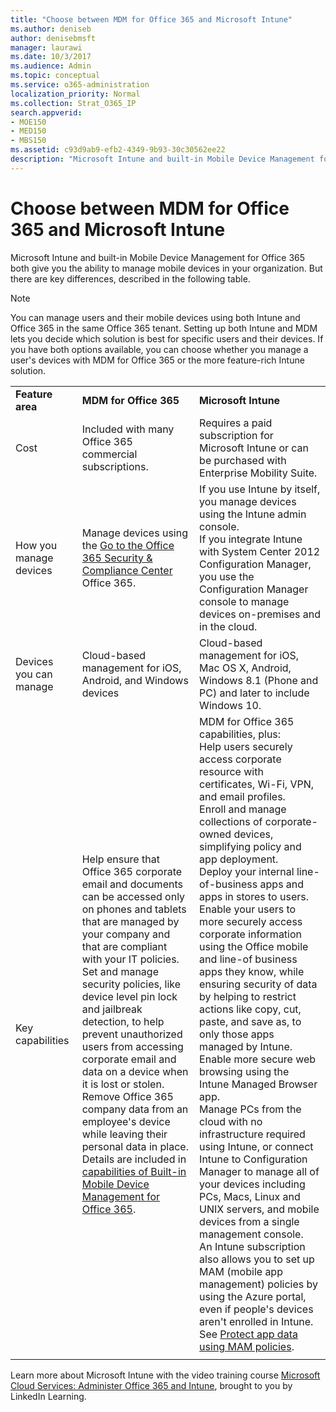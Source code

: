 ```yaml
---
title: "Choose between MDM for Office 365 and Microsoft Intune"
ms.author: deniseb
author: denisebmsft
manager: laurawi
ms.date: 10/3/2017
ms.audience: Admin
ms.topic: conceptual
ms.service: o365-administration
localization_priority: Normal
ms.collection: Strat_O365_IP
search.appverid:
- MOE150
- MED150
- MBS150
ms.assetid: c93d9ab9-efb2-4349-9b93-30c30562ee22
description: "Microsoft Intune and built-in Mobile Device Management for Office 365 both give you the ability to manage mobile devices in your organization. But there are key differences, described in this topic."
---
```


# Choose between MDM for Office 365 and Microsoft Intune

Microsoft Intune and built-in Mobile Device Management for Office 365 both give you the ability to manage mobile devices in your organization. But there are key differences, described in the following table.
  
> [!NOTE]
> You can manage users and their mobile devices using both Intune and Office 365 in the same Office 365 tenant. Setting up both Intune and MDM lets you decide which solution is best for specific users and their devices. If you have both options available, you can choose whether you manage a user's devices with MDM for Office 365 or the more feature-rich Intune solution. 
  
||||
|:-----|:-----|:-----|
|**Feature area** <br/> |**MDM for Office 365** <br/> |**Microsoft Intune** <br/> |
|Cost  <br/> |Included with many Office 365 commercial subscriptions.  <br/> |Requires a paid subscription for Microsoft Intune or can be purchased with Enterprise Mobility Suite.  <br/> |
|How you manage devices  <br/> |Manage devices using the [Go to the Office 365 Security &amp; Compliance Center](https://support.office.com/article/7e696a40-b86b-4a20-afcc-559218b7b1b8) Office 365.  <br/> |If you use Intune by itself, you manage devices using the Intune admin console.  <br/> If you integrate Intune with System Center 2012 Configuration Manager, you use the Configuration Manager console to manage devices on-premises and in the cloud.  <br/> |
|Devices you can manage  <br/> |Cloud-based management for iOS, Android, and Windows devices  <br/> |Cloud-based management for iOS, Mac OS X, Android, Windows 8.1 (Phone and PC) and later to include Windows 10. <br/> |
|Key capabilities  <br/> |Help ensure that Office 365 corporate email and documents can be accessed only on phones and tablets that are managed by your company and that are compliant with your IT policies.  <br/> Set and manage security policies, like device level pin lock and jailbreak detection, to help prevent unauthorized users from accessing corporate email and data on a device when it is lost or stolen.  <br/> Remove Office 365 company data from an employee's device while leaving their personal data in place.  <br/> Details are included in [capabilities of Built-in Mobile Device Management for Office 365](capabilities-of-mobile-device-management.md).  <br/> |MDM for Office 365 capabilities, plus:  <br/> Help users securely access corporate resource with certificates, Wi-Fi, VPN, and email profiles.  <br/> Enroll and manage collections of corporate-owned devices, simplifying policy and app deployment.  <br/> Deploy your internal line-of-business apps and apps in stores to users.  <br/> Enable your users to more securely access corporate information using the Office mobile and line-of business apps they know, while ensuring security of data by helping to restrict actions like copy, cut, paste, and save as, to only those apps managed by Intune.  <br/> Enable more secure web browsing using the Intune Managed Browser app.  <br/> Manage PCs from the cloud with no infrastructure required using Intune, or connect Intune to Configuration Manager to manage all of your devices including PCs, Macs, Linux and UNIX servers, and mobile devices from a single management console.  <br/> An Intune subscription also allows you to set up MAM (mobile app management) policies by using the Azure portal, even if people's devices aren't enrolled in Intune. See [Protect app data using MAM policies](https://go.microsoft.com/fwlink/?LinkId=825439).  <br/> |
||||
   
Learn more about Microsoft Intune with the video training course [Microsoft Cloud Services: Administer Office 365 and Intune](https://support.office.com/article/c1224e20-3d49-4f40-99ee-fd0991880376.aspx), brought to you by LinkedIn Learning.
  

